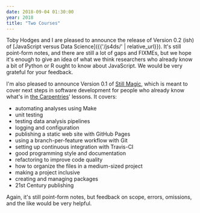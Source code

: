 ```yaml
---
date: 2018-09-04 01:30:00
year: 2018
title: "Two Courses"
---
```


Toby Hodges and I are pleased to announce
the release of Version 0.2 (ish) of [JavaScript versus Data Science]({{'/js4ds/' | relative_url}}).
It's still point-form notes,
and there are still a lot of gaps and FIXMEs,
but we hope it's enough to give an idea of what we think researchers who already know a bit of Python or R
ought to know about JavaScript.
We would be very grateful for your feedback.

I'm also pleased to announce Version 0.1 of [Still Magic](https://merely-useful.tech/py-rse/),
which is meant to cover next steps in software development
for people who already know what's in [the Carpentries](https://carpentries.org/)' lessons.
It covers:

- automating analyses using Make
- unit testing
- testing data analysis pipelines
- logging and configuration
- publishing a static web site with GitHub Pages
- using a branch-per-feature workflow with Git
- setting up continuous integration with Travis-CI
- good programming style and documentation
- refactoring to improve code quality
- how to organize the files in a medium-sized project
- making a project inclusive
- creating and managing packages
- 21st Century publishing

Again, it's still point-form notes,
but feedback on scope, errors, omissions, and the like would be very helpful.
